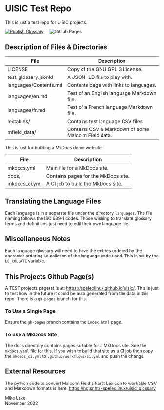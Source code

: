 # UISIC Test Repo

This is just a test repo for UISIC projects.

[![Publish Glossary](https://github.com/speleolinux/uisic/actions/workflows/ci.yml/badge.svg)](https://github.com/speleolinux/uisic/actions/)
&nbsp; &nbsp; 
![Github Pages](https://github.com/speleolinux/uisic/actions/workflows/ci.yml/badge.svg?branch=gh-pages)


## Description of Files & Directories

| File                  | Description |
| ----                  | ----------- |
| LICENSE               | Copy of the GNU GPL 3 License.             |
| test_glossary.jsonld  | A JSON-LD file to play with.               |
| languages/Contents.md | Contents page with links to languages.     |
| languages/en.md       | Test of an English language Markdown file. |
| languages/fr.md       | Test of a French language Markdown file.   |
| lextables/            | Contains test language CSV files.          |
| mfield_data/          | Contains CSV & Markdown of some Malcolm Field data. | 

This is just for building a MkDocs demo website:

| File                  | Description |
| ----                  | ----------- |
| mkdocs.yml            | Main file for a MkDocs site.               |
| docs/                 | Contains pages for the MkDocs site.        |
| mkdocs_ci.yml         | A CI job to build the MkDocs site.         |

## Translating the Language Files

Each language is in a separate file under the directory `languages`. The file
naming follows the ISO 639-1 codes. Those wishing to translate glossary terms
and definitions just need to edit their own language file.

## Miscellaneous Notes

Each language glossary will need to have the entries ordered by the character
ordering i.e.collation of the language code used. This is set by the `LC_COLLATE`
variable.

## This Projects Github Page(s)

A TEST projects page(s) is at: <https://speleolinux.github.io/uisic/>.
This is just to test how in the future it could be auto generated from
the data in this repo. There is a `gh-pages` branch for this.

### To Use a Single Page

Ensure the `gh-pages` branch contains the `index.html` page.

### To use a MkDocs Site

The docs directory contains pages suitable for a MkDocs site.
See the `mkdocs.yaml` file for this. If you wish to build that site 
as a CI job then copy the `mkdocs_ci.yml` to `.github/workflows/ci.yml`
and push the change.

## External Resources

The python code to convert Malcolm Field's karst Lexicon to workable CSV and
Markdown formats is here: <https://hg.sr.ht/~speleolinux/uisic_glossary>

Mike Lake    
November 2022


